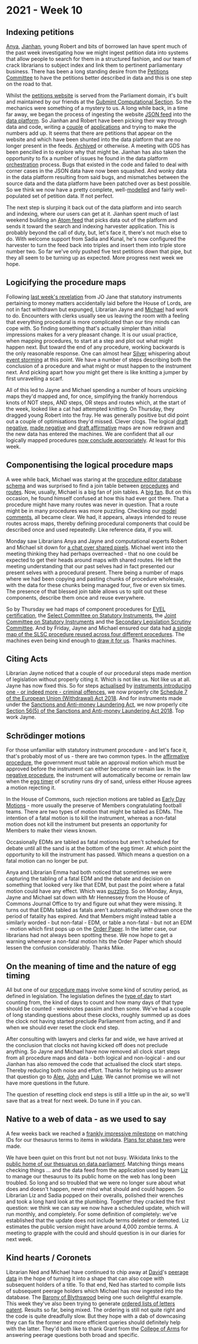 # 2021 - Week 10

## Indexing petitions

[Anya](https://twitter.com/bitten_), [Jianhan](https://twitter.com/jianhanzhu), young Robert and bits of borrowed Ian have spent much of the past week investigating how we might ingest petition data into systems that allow people to search for them in a structured fashion, and our team of crack librarians to subject index and link them to pertinent parliamentary business. There has been a long standing desire from the [Petitions Committee](https://committees.parliament.uk/committee/326/petitions-committee/) to have the petitions better described in data and this is one step on the road to that. 

Whilst the [petitions website](https://petition.parliament.uk/) is served from the Parliament domain, it's built and maintained by our friends at the [Gubmint Computational Section](https://www.gov.uk/government/organisations/government-digital-service). So the mechanics were something of a mystery to us. A long while back, in a time far away, we began the process of ingesting the website [JSON feed](https://petition.parliament.uk/petitions.json) into the [data platform](https://api.parliament.uk/). So Jianhan and Robert have been picking their way through data and code, writing a [couple](https://petitionresponses.herokuapp.com/petition) of [applications](https://petitions-db.herokuapp.com/) and trying to make the numbers add up. It seems that there are petitions that appear on the website and which have been shunted into the data platform that are no longer present in the feeds. [Archived](https://petition.parliament.uk/archived/petitions) or otherwise. A meeting with GDS has been pencilled in to explore why that might be. Jianhan has also taken the opportunity to fix a number of issues he found in the data platform [orchestration](https://github.com/ukparliament/Orchestration) process. Bugs that existed in the code and failed to deal with corner cases in the JSON data have now been squashed. And wonky data in the data platform resulting from said bugs, and mismatches between the source data and the data platform have been patched over as best possible. So we think we now have a pretty complete, well-[modelled](https://ukparliament.github.io/ontologies/petition/petition-ontology.html) and fairly well-populated set of petition data. If not perfect.

The next step is slurping it back out of the data platform and into search and indexing, where our users can get at it. Jianhan spent much of last weekend building an [Atom feed](https://petition-feed.azurewebsites.net/petition) that picks data out of the platform and sends it toward the search and indexing harvester application. This is probably beyond the call of duty, but, let's face it, there's not much else to do. With welcome support from Sadia and Kunal, he's now configured the harvester to turn the feed back into triples and insert them into triple store number two. So far we've only pushed five test petitions down that pipe, but they all seem to be turning up as expected. More progress next week we hope.

## Logicifying the procedure maps

Following [last week's revelation](https://ukparliament.github.io/ontologies/meta/weeknotes/2021/09/#logicifying-the-procedure-maps) from JO Jane that statutory instruments pertaining to money matters accidentally laid before the House of Lords, are not in fact withdrawn but expunged, Librarian Jayne and [Michael](https://twitter.com/fantasticlife) had work to do. Encounters with clerks usually see us leaving the room with a feeling that everything procedural is more complicated than our tiny minds can cope with. So finding something that's actually simpler than initial impressions makes for a very pleasant change. It is our usual practice, when mapping procedures, to start at a step and plot out what might happen next. But toward the end of any procedure, working backwards is the only reasonable response. One can almost hear [Silver](https://twitter.com/silveroliver) whispering about [event storming](https://en.wikipedia.org/wiki/Event_storming) at this point. We have a number of steps describing both the conclusion of a procedure and what might or must happen to the instrument next. And picking apart how you might get there is like knitting a jumper by first unravelling a scarf.

All of this led to Jayne and Michael spending a number of hours unpicking maps they'd mapped and, for once, simplifying the frankly horrendous knots of NOT steps, AND steps, OR steps and routes which, at the start of the week, looked like a cat had attempted knitting. On Thursday, they dragged young Robert into the fray. He was generally positive but did point out a couple of optimisations they'd missed. Clever clogs. The logical [draft negative](https://ukparliament.github.io/ontologies/procedure/flowcharts/sis/logic-gates/draft-negative.pdf), [made negative](https://ukparliament.github.io/ontologies/procedure/flowcharts/sis/logic-gates/made-negative.pdf) and [draft affirmative](https://ukparliament.github.io/ontologies/procedure/flowcharts/sis/logic-gates/draft-affirmative.pdf) maps are now redrawn and the new data has entered the machines. We are confident that all our logically mapped procedures [now conclude appropriately](https://trello.com/c/2gkdPSZ5/102-check-sis-for-procedure-conclusions). At least for this week.

## Componentising the logical procedure maps

A wee while back, Michael was staring at the [procedure editor database schema](https://github.com/ukparliament/ontologies/blob/master/procedure/meta/editor/schema.pdf) and was surprised to find a join table between [procedures](https://ukparliament.github.io/ontologies/procedure/procedure-ontology.html#d4e153) and [routes](https://ukparliament.github.io/ontologies/procedure/procedure-ontology.html#d4e164). Now, usually, Michael is a big fan of join tables. A [big fan](https://twitter.com/fantasticlife/status/1308838650323623937). But on this occasion, he found himself confused at how this had ever got there. That a procedure might have many routes was never in question. That a route might be in many procedures was more puzzling. Checking our [model comments](https://ukparliament.github.io/ontologies/procedure/procedure-ontology.html#d4e380), all became clear. We had, it appears, always intended to reuse routes across maps, thereby defining procedural components that could be described once and used repeatedly. Like reference data, if you will.

Monday saw Librarians Anya and Jayne and computational experts Robert and Michael sit down for [a chat over shared pixels](https://trello.com/c/r4Crgf7e/361-can-routes-be-in-many-procedures). Michael went into the meeting thinking they had perhaps overreached - that no one could be expected to get their heads around maps with shared routes. He left the meeting understanding that our past selves had in fact presented our present selves with a procedural present. There being a number of maps where we had been copying and pasting chunks of procedure wholesale, with the data for these chunks being managed four, five or even six times. The presence of that blessed join table allows us to split out these components, describe them once and reuse everywhere.

So by Thursday we had maps of component procedures for [EVEL certification](https://github.com/ukparliament/ontologies/blob/master/procedure/flowcharts/components/evel-certification/evel-certification.pdf), the [Select Committee on Statutory Instruments](https://github.com/ukparliament/ontologies/blob/master/procedure/flowcharts/components/scsi/scsi.pdf), the [Joint Committee on Statutory Instruments](https://github.com/ukparliament/ontologies/blob/master/procedure/flowcharts/components/jcsi/jcsi.pdf) and the [Secondary Legislation Scrutiny Committee](https://github.com/ukparliament/ontologies/blob/master/procedure/flowcharts/components/slsc/slsc.pdf). And by Friday, Jayne and Michael ensured our data had [a single map of the SLSC procedure reused across four different procedures](https://trello.com/c/sWa7Zl8u/113-componentise-slsc). The machines even being kind enough to [draw it for us](https://ukparliament.github.io/ontologies/meta/weeknotes/2021/10/slsc.pdf). Thanks machines.

## Citing Acts

Librarian Jayne noticed that a couple of our procedural steps made mention of legislation without properly citing it. Which is not like us. Not like us at all. Jayne has now fixed this. So for steps [actualised](https://ukparliament.github.io/ontologies/procedure/procedure-ontology.html#d4e319) by [instruments introducing one - or indeed more - criminal offences](https://trello.com/c/PqtCLGUU/367-instruments-introducing-one-or-more-criminal-offences), we now properly cite [Schedule 7 of the European Union (Withdrawal) Act 2018](https://www.legislation.gov.uk/ukpga/2018/16/schedule/7). And for instruments made under the [Sanctions and Anti-money Laundering Act](https://trello.com/c/RDb4lGAR/366-made-affirmative-instruments-made-under-the-sanctions-and-anti-money-laundering-act), we now properly cite [Section 56(5) of the
Sanctions and Anti-money Laundering Act 2018](https://www.legislation.gov.uk/ukpga/2018/13/section/56#section-56-5). Top work Jayne.

## Schrödinger motions

For those unfamiliar with statutory instrument procedure - and let's face it, that's probably most of us - there are two common types. In the [affirmative procedure](https://www.parliament.uk/site-information/glossary/affirmative-procedure/), the government must table an approval motion which must be approved before the instrument can either become or remain law. In the [negative procedure](https://www.parliament.uk/site-information/glossary/negative-procedure/), the instrument will automatically become or remain law when the [egg timer](https://parliament-calendar.herokuapp.com/) of scrutiny runs dry of sand, unless either House agrees a motion rejecting it.

In the House of Commons, such rejection motions are tabled as [Early Day Motions](https://edm.parliament.uk/) - more usually the preserve of Members congratulating football teams. There are two types of motion that might be tabled as EDMs. The intention of a fatal motion is to kill the instrument, whereas a non-fatal motion does not kill the instrument but presents an opportunity for Members to make their views known.

Occasionally EDMs are tabled as fatal motions but aren't scheduled for debate until all the sand is at the bottom of the egg timer. At which point the opportunity to kill the instrument has passed. Which means a question on a fatal motion can no longer be put.

Anya and Librarian Emma had both noticed that sometimes we were capturing the tabling of a fatal EDM and the debate and decision on something that looked very like that EDM, but past the point where a fatal motion could have any effect. Which was [puzzling](https://trello.com/c/BgV8ZVD0/360-pe-mh-ps-edm-fatals-becoming-non-fatals). So on Monday, Anya, Jayne and Michael sat down with Mr Hennessey from the House of Commons Journal Office to try and figure out what they were missing. It turns out that EDMs tabled as fatals aren't automatically withdrawn once the period of fatality has expired. And that Members might instead table a similarly worded - but non-fatal - EDM, or table a non-fatal - but not an EDM - motion which first pops up on the [Order Paper](https://commonsbusiness.parliament.uk/document/46017/html). In the latter case, our librarians had not always been spotting these. We now hope to get a warning whenever a non-fatal motion hits the Order Paper which should lessen the confusion considerably. Thanks Mike.

## On the meaning of time and the nature of egg timing

All but one of our [procedure maps](https://ukparliament.github.io/ontologies/procedure/procedure-ontology.html#maps) involve some kind of scrutiny period, as defined in legislation. The legislation defines the [type of day](https://parliament-calendar.herokuapp.com/date.rb.html) to start counting from, the kind of days to count and how many days of that type should be counted - weeknotes passim and then some. We've had a couple of long standing questions about these clocks, roughly summed up as does the clock not having started preclude Parliament from acting, and if and when we should ever reset the clock end step.

After consulting with lawyers and clerks far and wide, we have arrived at the conclusion that clocks not having kicked off does not preclude anything. So Jayne and Michael have now removed all clock start steps from all procedure maps and data - both logical and non-logical - and our Jianhan has also removed the code that actualised the clock start steps. Thereby reducing both noise and effort. Thanks for helping us to answer that question go to [Alex](https://twitter.com/AlexanderHorne1), [John](https://twitter.com/johnlsheridan) and [Luke](https://twitter.com/Lenorbury). We cannot promise we will not have more questions in the future.

The question of resetting clock end steps is still a little up in the air, so we'll save that as a treat for next week. Do tune in if you can.

## Native to a web of data - as we used to say

A few weeks back we reached a [frankly impressive milestone](https://twitter.com/heald_j/status/1362034535651770369?s=20) on matching IDs for our thesaurus terms to items in wikidata. [Plans for phase two](https://ukparliament.github.io/ontologies/meta/weeknotes/2021/07/#all-about-the-collaboration) were made. 

We have been quiet on this front but not not busy. Wikidata links to the [public home of our thesuarus on data.parliament](https://explore.data.parliament.uk/?endpoint=terms). Matching things means checking things ... and the data feed from the application used by team [Liz](https://twitter.com/greensideknits) to manage our thesaurus to its public home on the web has long been troubled. So long and so troubled that we were no longer sure about what does and doesn't happen, never mind what should and could happen. So Librarian Liz and Sadia popped on their overalls, polished their wrenches and took a long hard look at the plumbing. Together they cracked the first question: we think we can say we now have a scheduled update, which will run monthly, and completely. For some definition of completely: we've established that the update does not include terms deleted or demoted. Liz estimates the public version might have around 4,000 zombie terms. A meeting to grapple with the could and should question is in our diaries for next week. 

## Kind hearts / Coronets

Librarian Ned and Michael have continued to chip away at [David](https://twitter.com/clerkly)'s [peerage data](https://api.parliament.uk/peerages/) in the hope of turning it into a shape that can also cope with subsequent holders of a title. To that end, Ned has started to compile lists of subsequent peerage holders which Michael has now ingested into the database. The [Barony of Blythswood](https://api.parliament.uk/peerages/peerages/542) being one such delightful example. This week they've also been trying to generate [ordered lists of letters patent](https://api.parliament.uk/peerages/letters-patent). Results so far, being mixed. The ordering is still not quite right and the code is quite dreadfully slow. But they hope with a dab of downcasing they can fix the former and more efficient queries should definitely help with the latter. They'd both like to thank Grant from the [College of Arms](https://www.college-of-arms.gov.uk/) for answering peerage questions both broad and specific.